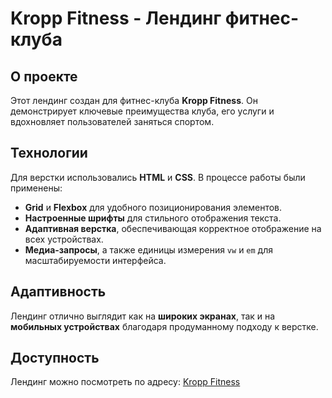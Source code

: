 # Kropp Fitness - Лендинг фитнес-клуба

## О проекте
Этот лендинг создан для фитнес-клуба **Kropp Fitness**. Он демонстрирует ключевые преимущества клуба, его услуги и вдохновляет пользователей заняться спортом.

## Технологии
Для верстки использовались **HTML** и **CSS**. В процессе работы были применены:

- **Grid** и **Flexbox** для удобного позиционирования элементов.
- **Настроенные шрифты** для стильного отображения текста.
- **Адаптивная верстка**, обеспечивающая корректное отображение на всех устройствах.
- **Медиа-запросы**, а также единицы измерения `vw` и `em` для масштабируемости интерфейса.

## Адаптивность
Лендинг отлично выглядит как на **широких экранах**, так и на **мобильных устройствах** благодаря продуманному подходу к верстке.

## Доступность
Лендинг можно посмотреть по адресу: [Kropp Fitness](https://badabumb.github.io/crossfit_project/)

